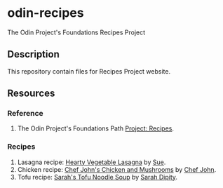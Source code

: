 # odin-recipes
The Odin Project's Foundations Recipes Project


## Description
This repository contain files for Recipes Project website.


## Resources

### Reference
1. The Odin Project's Foundations Path [Project: Recipes](https://www.theodinproject.com/paths/foundations/courses/foundations/lessons/recipes).

### Recipes
1. Lasagna recipe: [Hearty Vegetable Lasagna](https://www.allrecipes.com/recipe/11786/hearty-vegetable-lasagna/) by [Sue](https://www.allrecipes.com/cook/sbeachem@juno.com/).
2. Chicken recipe: [Chef John's Chicken and Mushrooms](https://www.allrecipes.com/recipe/221887/chef-johns-chicken-and-mushrooms/) by [Chef John](https://www.allrecipes.com/cook/foodwisheswithchefjohn/).
3. Tofu recipe: [Sarah's Tofu Noodle Soup](https://www.allrecipes.com/recipe/178839/sarahs-tofu-noodle-soup/) by [Sarah Dipity](https://www.allrecipes.com/cook/1027007/).